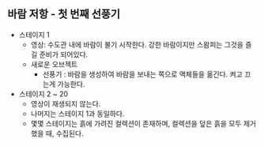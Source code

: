 ## 바람 저항 - 첫 번째 선풍기
* 스테이지 1
  * 영상: 수도관 내에 바람이 불기 시작한다. 강한 바람이지만 스왐피는 그것을 즐길 준비가 되어있다.
  * 새로운 오브젝트
    * 선풍기 : 바람을 생성하여 바람을 보내는 쪽으로 액체들을 옮긴다. 켜고 끄는게 가능한다.
* 스테이지 2 ~ 20
  * 영상이 재생되지 않는다.
  * 나머지는 스테이지 1과 동일하다.
  * 몇몇 스테이지는 흙에 가려진 컬렉션이 존재하며, 컬렉션을 덮은 흙을 모두 제거했을 때, 수집된다.
